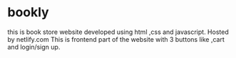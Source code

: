 # bookly
this is book store website developed using html ,css and javascript. Hosted by netlify.com This is frontend part of the website with 3 buttons like ,cart and login/sign up.
